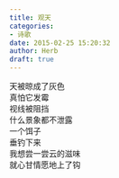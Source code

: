 ```yaml
---  
title: 观天  
categories:  
- 诗歌  
date: 2015-02-25 15:20:32  
author: Herb  
draft: true
---  
```

天被晾成了灰色  
真怕它发霉  
视线被阻挡  
什么景象都不泄露  
一个饵子  
垂钓下来  
我想尝一尝云的滋味  
就心甘情愿地上了钩